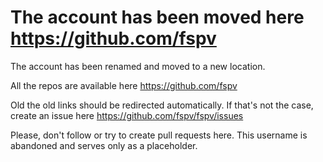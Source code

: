 # The account has been moved here https://github.com/fspv

The account has been renamed and moved to a new location.

All the repos are available here https://github.com/fspv

Old the old links should be redirected automatically. If that's not the case, create an issue here https://github.com/fspv/fspv/issues

Please, don't follow or try to create pull requests here. This username is abandoned and serves only as a placeholder.
